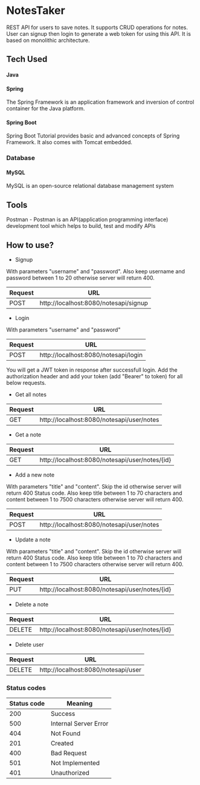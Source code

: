 # NotesTaker

REST API for users to save notes. It supports CRUD operations for notes. User can signup then login to generate a web token for using this API. It is based on monolithic architecture.

## Tech Used

#### Java

#### Spring 
The Spring Framework is an application framework and inversion of control container for the Java platform.

#### Spring Boot
Spring Boot Tutorial provides basic and advanced concepts of Spring Framework. It also comes with Tomcat embedded.

### Database

#### MySQL

MySQL is an open-source relational database management system

## Tools

Postman - Postman is an API(application programming interface) development tool which helps to build, test and modify APIs

## How to use?

* Signup

With parameters "username" and "password". Also keep username and password between 1 to 20 otherwise server will return 400.

| Request | URL                                   | 
| ------- | ------------------------------------- | 
| POST    | http://localhost:8080/notesapi/signup |

* Login

With parameters "username" and "password"

| Request | URL                                  |
|---------|------------------------------------- |
| POST    | http://localhost:8080/notesapi/login |


You will get a JWT token in response after successfull login. Add the authorization header and add your token (add "Bearer" to token) for all below requests.

* Get all notes

| Request | URL                                       |
|---------|------------------------------------------ |
| GET     | http://localhost:8080/notesapi/user/notes |

* Get a note

| Request | URL                                            |
|---------|----------------------------------------------- |
| GET     | http://localhost:8080/notesapi/user/notes/{id} |

* Add a new note

With parameters "title" and "content". Skip the id otherwise server will return 400 Status code. Also keep title between 1 to 70 characters and content between 1 to 7500 characters otherwise server will return 400.

| Request | URL                                       |
|---------|------------------------------------------ |
| POST    | http://localhost:8080/notesapi/user/notes |

* Update a note

With parameters "title" and "content". Skip the id otherwise server will return 400 Status code. Also keep title between 1 to 70 characters and content between 1 to 7500 characters otherwise server will return 400.

| Request | URL                                            |
|---------|----------------------------------------------- |
| PUT     | http://localhost:8080/notesapi/user/notes/{id} |

* Delete a note

| Request | URL                                            |
|---------|----------------------------------------------- |
| DELETE  | http://localhost:8080/notesapi/user/notes/{id} |

* Delete user

| Request | URL                                 |
|---------|------------------------------------ |
| DELETE  | http://localhost:8080/notesapi/user |

### Status codes

| Status code | Meaning               |
| ----------- | --------------------- |
| 200         | Success               |
| 500         | Internal Server Error |
| 404         | Not Found             |
| 201         | Created               |
| 400         | Bad Request           |
| 501         | Not Implemented       |
| 401         | Unauthorized          |
